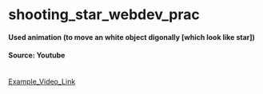 # shooting_star_webdev_prac
<h4> Used animation (to move an white object digonally [which look like star])</h4>
<h4> <b> Source: </b> Youtube </h4>
<br>
<a href="https://drive.google.com/file/d/1vQIAILrbNl59cbYkeAJqroWkAi9W94b2/view" target="_blank"> Example_Video_Link </a>
